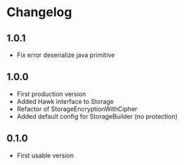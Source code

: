 Changelog
=========
1.0.1
-----
- Fix error deserialize java primitive

1.0.0
-----
- First production version
- Added Hawk interface to Storage
- Refactor of StorageEncryptionWithCipher
- Added default config for StorageBuilder (no protection)

0.1.0
-----
- First usable version 